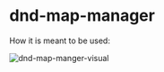 # dnd-map-manager
How it is meant to be used:

![dnd-map-manger-visual](https://i.imgpile.com/nukroc.png)
